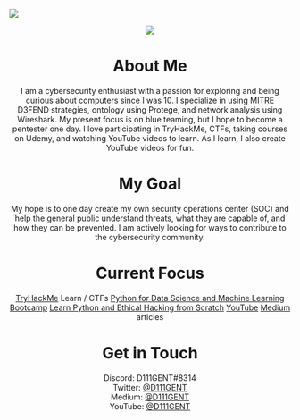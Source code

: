 ![](https://komarev.com/ghpvc/?username=D111GENT)

<div align="center"><img src="https://svgur.com/i/paR.svg"></div>

<h1 align="center">About Me</h1>
<div align="center">
<p text-align="center">
I am a cybersecurity enthusiast with a passion for exploring and being curious about computers since I was 10. I specialize in using MITRE D3FEND strategies, ontology using Protege, and network analysis using Wireshark. My present focus is on blue teaming, but I hope to become a pentester one day. I love participating in TryHackMe, CTFs, taking courses on Udemy, and watching YouTube videos to learn. As I learn, I also create YouTube videos for fun.

# My Goal
My hope is to one day create my own security operations center (SOC) and help the general public understand threats, what they are capable of, and how they can be prevented. I am actively looking for ways to contribute to the cybersecurity community.

# Current Focus
[TryHackMe](tryhackme.com) Learn / CTFs
[Python for Data Science and Machine Learning Bootcamp](https://www.udemy.com/share/101WaU3@zbuWHqAXFGrU13nt_LTriuhYrhSrPUSR1AsmZEDHZ_5kHCk20zffy5X2pK2wJPDuuQ==/)
[Learn Python and Ethical Hacking from Scratch](https://www.udemy.com/share/101WfE3@fRQZ4HEAcM97Ucd2SvRmMtzeMxfucm9kjBtu29cAACCadqSxpUZH5PC2N2MIb2JABQ==/)
[YouTube](youtube.com/d111genthacks)
[Medium](medium.com/@d111gent) articles

# Get in Touch<br>
Discord: D111GENT#8314<br>
Twitter: [@D111GENT](https://twitter.com/d111gent)<br>
Medium: [@D111GENT](https://medium.com/@D111GENT)<br>
YouTube: [@D111GENT](https://youtube.com/@d111genthacker)<br>
